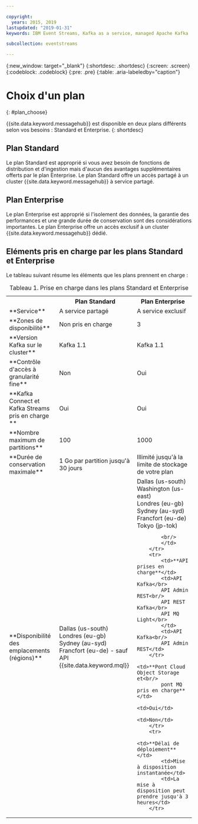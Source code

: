 ```yaml
---

copyright:
  years: 2015, 2019
lastupdated: "2019-01-31"
keywords: IBM Event Streams, Kafka as a service, managed Apache Kafka

subcollection: eventstreams

---
```


{:new_window: target="_blank"}
{:shortdesc: .shortdesc}
{:screen: .screen}
{:codeblock: .codeblock}
{:pre: .pre}
{:table: .aria-labeledby="caption"}

# Choix d'un plan 
{: #plan_choose}

{{site.data.keyword.messagehub}} est disponible en deux plans différents selon vos besoins : Standard et Enterprise.
{: shortdesc}

## Plan Standard

Le plan Standard est approprié si vous avez besoin de fonctions de distribution et d'ingestion mais d'aucun des avantages supplémentaires offerts par le plan Enterprise. Le plan Standard offre un accès partagé à un cluster {{site.data.keyword.messagehub}} à service partagé.

## Plan Enterprise 

Le plan Enterprise est approprié si l'isolement des données, la garantie des performances et une grande durée de conservation sont des considérations importantes. Le plan Enterprise offre un accès exclusif à un cluster {{site.data.keyword.messagehub}} dédié.

## Eléments pris en charge par les plans Standard et Enterprise

Le tableau suivant résume les éléments que les plans prennent en charge :

<table>
    <caption>Tableau 1. Prise en charge dans les plans Standard et Enterprise</caption>
      <tr>
	        <th></th>
		    <th>Plan Standard</th>
		    <th>Plan Enterprise</th>
        </tr>
		<tr>
			<td>**Service**</td>
			<td>A service partagé </td>
			<td>A service exclusif</td>
		</tr>
        <tr>
			<td>**Zones de disponibilité**</td>
			<td>Non pris en charge</td>
			<td>3</td>
		</tr>
	  		<tr>
			<td>**Version Kafka sur le cluster**</td>
			<td>Kafka 1.1</td>
			<td>Kafka 1.1</td>
		</tr>
		<tr>
			<td>**Contrôle d'accès à granularité fine**</td>
			<td>Non</td>
			<td>Oui</td>
		</tr>
		<tr>
			<td>**Kafka Connect et Kafka Streams pris en charge **</td>
			<td>Oui</td>
			<td>Oui</td>
		</tr>
		<tr>
			<td>**Nombre maximum de partitions**</td>
			<td>100</td>
			<td>1000</td>
		</tr>
		<tr>
			<td>**Durée de conservation maximale**</td>
			<td>1 Go par partition jusqu'à 30 jours </td>
			<td>Illimité jusqu'à la limite de stockage de votre plan </td>
		</tr>
		<tr>
			<td>**Disponibilité des emplacements (régions)**</td>
			<td>Dallas (us-south)</br>
			Londres (eu-gb)</br>
			Sydney (au-syd)</br>
			Francfort (eu-de) - sauf API {{site.data.keyword.mql}} </td>
			<td>Dallas (us-south)</br>
			Washington (us-east)<br/>
			Londres (eu-gb)<br/>
			Sydney (au-syd)</br>
			Francfort (eu-de)<br/>
			Tokyo (jp-tok)<br/>

			<br/>
			</td>
		</tr>
		<tr>
     	    <td>**API prises en charge**</td>
			<td>API Kafka</br>
			API Admin REST<br/>
			API REST Kafka</br>
			API MQ Light</br>
		    </td>
			<td>API Kafka<br/>
			API Admin REST</td>
		</tr>
			<td>**Pont Cloud Object Storage et<br/>
			pont MQ pris en charge**</td>
			<td>Oui</td>
			<td>Non</td>
		</tr>
		<tr>
			<td>**Délai de déploiement**</td>
			<td>Mise à disposition instantanée</td>
			<td>La mise à disposition peut prendre jusqu'à 3 heures</td>
		</tr>

</table>


<!--
## {{site.data.keyword.Bluemix_notm}} Public environment
{: notoc}

{{site.data.keyword.Bluemix_notm}} Public provides an
economical public cloud service where you pay for what you use and share infrastructure with
others.

In {{site.data.keyword.Bluemix_notm}} Public, the cost of
{{site.data.keyword.messagehub}} is determined by two factors: the
number of partitions that you use and the number of messages that you send and receive. There is no
charge for message data while it is retained on the topics, but the data that each partition retains
is capped at 1 GB.

For more information, see [{{site.data.keyword.Bluemix_notm}} Public ![External link icon](../../icons/launch-glyph.svg "External link icon")](https://www.ibm.com/cloud-computing/bluemix/public){:new_window}.
-->


